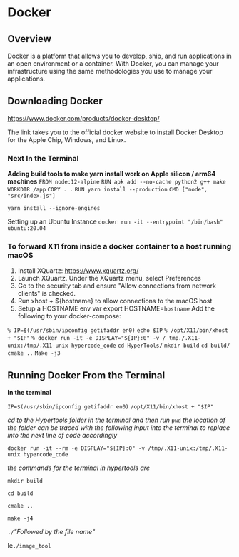 # Docker
## Overview
Docker is a platform that allows you to develop, ship, and run applications in an open environment or a container. With Docker, you can manage your infrastructure using the same methodologies you use to manage your applications.

## Downloading Docker
https://www.docker.com/products/docker-desktop/

The link takes you to the official docker website to install Docker Desktop for the Apple Chip, Windows, and Linux.

### Next In the Terminal


**Adding build tools to make yarn install work on Apple silicon / arm64 machines**
`FROM node:12-alpine`
`RUN apk add --no-cache python2 g++ make`
`WORKDIR /app`
`COPY . .`
`RUN yarn install --production`
`CMD ["node", "src/index.js"]`

`yarn install --ignore-engines`

Setting up an Ubuntu Instance 
`docker run -it --entrypoint "/bin/bash" ubuntu:20.04`


### To forward X11 from inside a docker container to a host running macOS

1. Install XQuartz: https://www.xquartz.org/
2. Launch XQuartz. Under the XQuartz menu, select Preferences
3. Go to the security tab and ensure "Allow connections from network clients" is checked.
4. Run xhost + ${hostname} to allow connections to the macOS host 
5. Setup a HOSTNAME env var export HOSTNAME=`hostname`
Add the following to your docker-compose:

`% IP=$(/usr/sbin/ipconfig getifaddr en0)`
`echo $IP`
`% /opt/X11/bin/xhost + "$IP"`
`% docker run -it -e DISPLAY="${IP}:0" -v / tmp./.X11-unix:/tmp/.X11-unix hypercode_code`
`cd HyperTools/`
`mkdir build`
`cd build/`
`cmake ..`
`Make -j3`

## Running Docker From the Terminal
**In the terminal**

`IP=$(/usr/sbin/ipconfig getifaddr en0)`
`/opt/X11/bin/xhost + "$IP"`

*cd to the Hypertools folder in the terminal and then run*
`pwd`
*the location of the folder can be traced with the following input into the terminal to replace into the next line of code accordingly*

`docker run -it --rm -e DISPLAY="${IP}:0" -v /tmp/.X11-unix:/tmp/.X11-unix hypercode_code`

*the commands for the terminal in hypertools are*

`mkdir build`

`cd build`

`cmake ..`

`make -j4`

`./`*"Followed by the file name"*

Ie`./image_tool`








